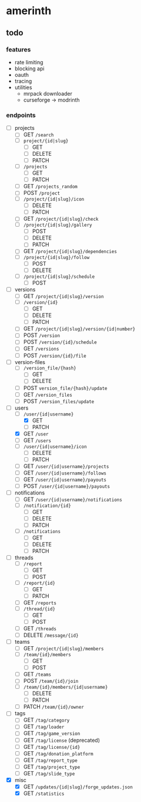 # amerinth

## todo

### features

- rate limiting
- blocking api
- oauth
- tracing
- utilities
    - mrpack downloader
    - curseforge -> modrinth

### endpoints

- [ ] projects
    - [ ] GET `/search`
    - [ ] `project/{id|slug}`
        - [ ] GET
        - [ ] DELETE
        - [ ] PATCH
    - [ ] `/projects`
        - [ ] GET
        - [ ] PATCH
    - [ ] GET `/projects_random`
    - [ ] POST `/project`
    - [ ] `/project/{id|slug}/icon`
        - [ ] DELETE
        - [ ] PATCH
    - [ ] GET `/project/{id|slug}/check`
    - [ ] `/project/{id|slug}/gallery`
        - [ ] POST
        - [ ] DELETE
        - [ ] PATCH
    - [ ] GET `/project/{id|slug}/dependencies`
    - [ ] `/project/{id|slug}/follow`
        - [ ] POST
        - [ ] DELETE
    - [ ] `/project/{id|slug}/schedule`
        - [ ] POST
- [ ] versions
    - [ ] GET `/project/{id|slug}/version`
    - [ ] `/version/{id}`
        - [ ] GET
        - [ ] DELETE
        - [ ] PATCH
    - [ ] GET `/project/{id|slug}/version/{id|number}`
    - [ ] POST `/version`
    - [ ] POST `/version/{id}/schedule`
    - [ ] GET `/versions`
    - [ ] POST `/version/{id}/file`
- [ ] version-files
    - [ ] `/version_file/{hash}`
        - [ ] GET
        - [ ] DELETE
    - [ ] POST `version_file/{hash}/update`
    - [ ] GET `/version_files`
    - [ ] POST `/version_files/update` 
- [ ] users
    - [ ] `/user/{id|username}`
        - [x] GET
        - [ ] PATCH
    - [x] GET `/user`
    - [ ] GET `/users`
    - [ ] `/user/{id|username}/icon`
        - [ ] DELETE
        - [ ] PATCH
    - [ ] GET `/user/{id|username}/projects`
    - [ ] GET `/user/{id|username}/follows`
    - [ ] GET `/user/{id|username}/payouts`
    - [ ] POST `/user/{id|username}/payouts`
- [ ] notifications
    - [ ] GET `/user/{id|username}/notifications`
    - [ ] `/notification/{id}`
        - [ ] GET
        - [ ] DELETE
        - [ ] PATCH
    - [ ] `/notifications`
        - [ ] GET
        - [ ] DELETE
        - [ ] PATCH
- [ ] threads
    - [ ] `/report`
        - [ ] GET
        - [ ] POST
    - [ ] `/report/{id}`
        - [ ] GET
        - [ ] PATCH
    - [ ] GET `/reports`
    - [ ] `/thread/{id}`
        - [ ] GET
        - [ ] POST
    - [ ] GET `/threads`
    - [ ] DELETE `/message/{id}`
- [ ] teams
    - [ ] GET `/project/{id|slug}/members`
    - [ ] `/team/{id}/members`
        - [ ] GET
        - [ ] POST
    - [ ] GET `/teams`
    - [ ] POST `/team/{id}/join`
    - [ ] `/team/{id}/members/{id|username}`
        - [ ] DELETE
        - [ ] PATCH
    - [ ] PATCH `/team/{id}/owner`
- [ ] tags
    - [ ] GET `/tag/category`
    - [ ] GET `/tag/loader`
    - [ ] GET `/tag/game_version`
    - [ ] GET `/tag/license` (deprecated)
    - [ ] GET `/tag/license/{id}`
    - [ ] GET `/tag/donation_platform`
    - [ ] GET `/tag/report_type`
    - [ ] GET `/tag/project_type`
    - [ ] GET `/tag/slide_type`
- [x] misc
    - [x] GET `/updates/{id|slug}/forge_updates.json`
    - [x] GET `/statistics`